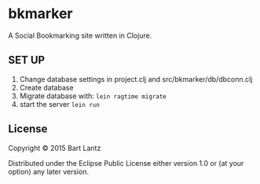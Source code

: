 # bkmarker

A Social Bookmarking site written in Clojure.



## SET UP

1. Change database settings in project.clj and src/bkmarker/db/dbconn.clj
2. Create database
3. Migrate database with: `lein ragtime migrate`
4. start the server `lein run`

## License

Copyright © 2015 Bart Lantz

Distributed under the Eclipse Public License either version 1.0 or (at
your option) any later version.
